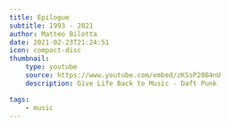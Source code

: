 ```yaml
---
title: Epilogue
subtitle: 1993 - 2021
author: Matteo Bilotta
date: 2021-02-23T21:24:51
icon: compact-disc
thumbnail:
    type: youtube
    source: https://www.youtube.com/embed/zKSsP2084nU
    description: Give Life Back to Music - Daft Punk

tags:
    - music
---
```


